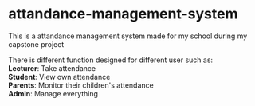 # attandance-management-system

This is a attandance management system made for my school during my capstone project

There is different function designed for different user such as: <br />
**Lecturer**: Take attendance <br />
**Student**: View own attendance <br />
**Parents**: Monitor their children's attendance <br />
**Admin**: Manage everything <br />
